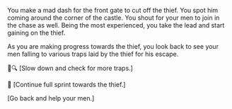 You make a mad dash for the front gate to cut off the thief.  You spot him coming around the corner of the castle.  You shout for your men to join in the chase as well.  Being the most experienced, you take the lead and start gaining on the thief.

As you are making progress towards the thief, you look back to see your men falling to various traps laid by the thief for his escape.

:mag_right::mag: [Slow down and check for more traps.]

:dash: [Continue full sprint towards the thief.]

[Go back and help your men.]